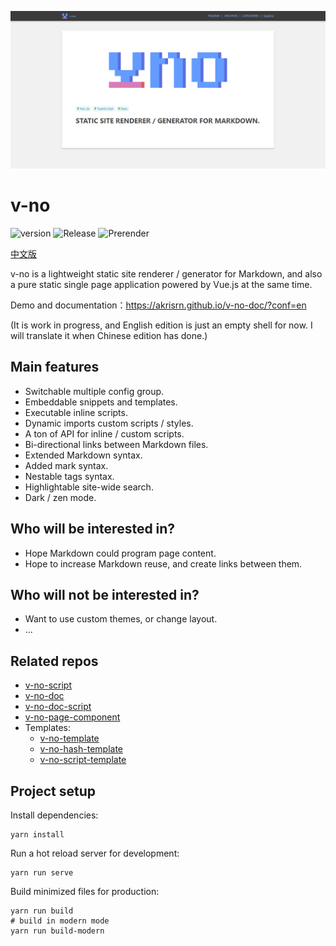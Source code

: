 ![social preview](/social-preview.png)

# v-no

![version](https://img.shields.io/github/package-json/v/akrisrn/v-no) ![Release](https://github.com/akrisrn/v-no/workflows/Release/badge.svg) ![Prerender](https://github.com/akrisrn/v-no-doc/workflows/Prerender/badge.svg)

[中文版](/README.zh.md)

v-no is a lightweight static site renderer / generator for Markdown, and also a pure static single page application powered by Vue.js at the same time.

Demo and documentation：https://akrisrn.github.io/v-no-doc/?conf=en

(It is work in progress, and English edition is just an empty shell for now. I will translate it when Chinese edition has done.)

## Main features

- Switchable multiple config group.
- Embeddable snippets and templates.
- Executable inline scripts.
- Dynamic imports custom scripts / styles.
- A ton of API for inline / custom scripts.
- Bi-directional links between Markdown files.
- Extended Markdown syntax.
- Added mark syntax.
- Nestable tags syntax.
- Highlightable site-wide search.
- Dark / zen mode.

## Who will be interested in?

- Hope Markdown could program page content.
- Hope to increase Markdown reuse, and create links between them.

## Who will not be interested in?

- Want to use custom themes, or change layout.
- ...

## Related repos

- [v-no-script](https://github.com/akrisrn/v-no-script)
- [v-no-doc](https://github.com/akrisrn/v-no-doc)
- [v-no-doc-script](https://github.com/akrisrn/v-no-doc-script)
- [v-no-page-component](https://github.com/akrisrn/v-no-page-component)
- Templates:
    - [v-no-template](https://github.com/akrisrn/v-no-template)
    - [v-no-hash-template](https://github.com/akrisrn/v-no-hash-template)
    - [v-no-script-template](https://github.com/akrisrn/v-no-script-template)

## Project setup

Install dependencies:

```shell
yarn install
```

Run a hot reload server for development:

```shell
yarn run serve
```

Build minimized files for production:

```shell
yarn run build
# build in modern mode
yarn run build-modern
```
